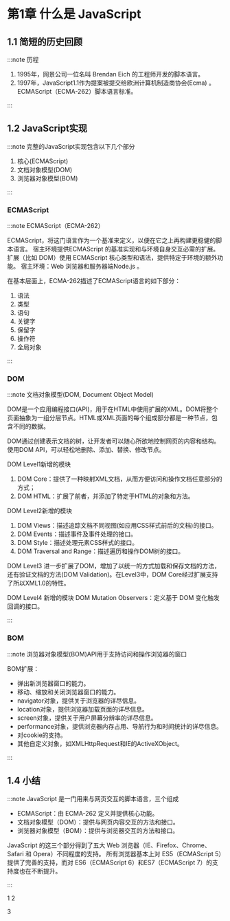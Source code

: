 # 第1章 什么是 JavaScript

## 1.1 简短的历史回顾

:::note 历程

1. 1995年，网景公司一位名叫 Brendan Eich 的工程师开发的脚本语言。
2. 1997年，JavaScript1.1作为提案被提交给欧洲计算机制造商协会(Ecma) 。ECMAScript（ECMA-262）脚本语言标准。

:::

## 1.2 JavaScript实现

:::note 完整的JavaScript实现包含以下几个部分

1. 核心(ECMAScript)
2. 文档对象模型(DOM)
3. 浏览器对象模型(BOM)

:::

### ECMAScript

:::note ECMAScript（ECMA-262）

ECMAScript，将这门语言作为一个基准来定义，以便在它之上再构建更稳健的脚本语言。
宿主环境提供ECMAScript 的基准实现和与环境自身交互必需的扩展。
扩展（比如 DOM）使用 ECMAScript 核心类型和语法，提供特定于环境的额外功能。
宿主环境：Web 浏览器和服务器端Node.js 。

在基本层面上，ECMA-262描述了ECMAScript语言的如下部分：

1. 语法
2. 类型
3. 语句
4. 关键字
5. 保留字
6. 操作符
7. 全局对象

:::

### DOM

:::note 文档对象模型(DOM, Document Object Model)

DOM是一个应用编程接口(API)，用于在HTML中使用扩展的XML。DOM将整个页面抽象为一组分层节点。HTML或XML页面的每个组成部分都是一种节点，包含不同的数据。

DOM通过创建表示文档的树，让开发者可以随心所欲地控制网页的内容和结构。使用DOM API，可以轻松地删除、添加、替换、修改节点。

DOM Level1新增的模块

  1. DOM Core：提供了一种映射XML文档，从而方便访问和操作文档任意部分的方式；
  2. DOM HTML：扩展了前者，并添加了特定于HTML的对象和方法。

DOM Level2新增的模块

  1. DOM Views：描述追踪文档不同视图(如应用CSS样式前后的文档)的接口。
  2. DOM Events：描述事件及事件处理的接口。
  3. DOM Style：描述处理元素CSS样式的接口。
  4. DOM Traversal and Range：描述遍历和操作DOM树的接口。

DOM Level3 进一步扩展了DOM，增加了以统一的方式加载和保存文档的方法，还有验证文档的方法(DOM Validation)。在Level3中，DOM Core经过扩展支持了所以XML1.0的特性。

DOM Level4 新增的模块 DOM Mutation Observers：定义基于 DOM 变化触发回调的接口。

:::

### BOM

:::note 浏览器对象模型(BOM)API用于支持访问和操作浏览器的窗口

BOM扩展：

* 弹出新浏览器窗口的能力。
* 移动、缩放和关闭浏览器窗口的能力。
* navigator对象，提供关于浏览器的详尽信息。
* location对象，提供浏览器加载页面的详尽信息。
* screen对象，提供关于用户屏幕分辨率的详尽信息。
* performance对象，提供浏览器内存占用、导航行为和时间统计的详尽信息。
* 对cookie的支持。
* 其他自定义对象，如XMLHttpRequest和IE的ActiveXObject。

:::

## 1.4 小结

:::note JavaScript 是一门用来与网页交互的脚本语言，三个组成

* ECMAScript：由 ECMA-262 定义并提供核心功能。
* 文档对象模型（DOM）：提供与网页内容交互的方法和接口。
* 浏览器对象模型（BOM）：提供与浏览器交互的方法和接口。

JavaScript 的这三个部分得到了五大 Web 浏览器（IE、Firefox、Chrome、Safari 和 Opera）不同程度的支持。
所有浏览器基本上对 ES5（ECMAScript 5）提供了完善的支持，而对 ES6（ECMAScript 6）和ES7（ECMAScript 7）的支持度也在不断提升。

:::

1 
<common-codepen-snippet title="Event handling" slug="dyoeGjW" :height="474" tab="js,result" :team="false" user="Vue" name="Vue" :preview="false" :editable="false" />
2 
<codepen-snippet title="Vue 3 Markdown Editor" slug="oNxXzyB" :height="474" tab="js,result" :team="false" user="immarina" name="Vue" :preview="false"  />
<!-- <codepen-snippet title="Vue 3 Markdown Editor" slug="oNxXzyB" :height="474" tab="js,result" :team="false" user="immarina" name="Vue" :preview="false"  /> -->
3
<!-- href="https://codepen.io/team/Vue/embed/KKpRVvJ?default-tab=result&editable=true&theme-id=39028" -->
